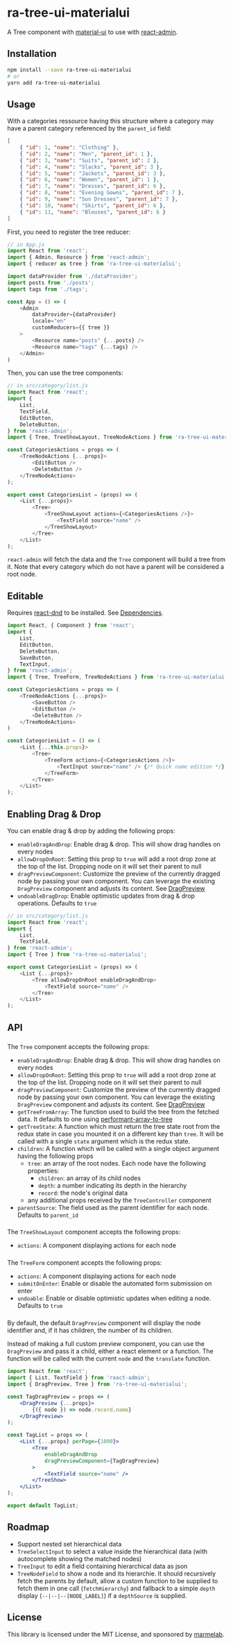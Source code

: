 # ra-tree-ui-materialui

A Tree component with [material-ui](https://github.com/mui-org/material-ui) to use with [react-admin](https://github.com/marmelab/react-admin).

## Installation

```sh
npm install --save ra-tree-ui-materialui
# or
yarn add ra-tree-ui-materialui
```

## Usage

With a categories ressource having this structure where a category may have a parent category referenced by the `parent_id` field:

```json
[
    { "id": 1, "name": "Clothing" },
    { "id": 2, "name": "Men", "parent_id": 1 },
    { "id": 3, "name": "Suits", "parent_id": 2 },
    { "id": 4, "name": "Slacks", "parent_id": 3 },
    { "id": 5, "name": "Jackets", "parent_id": 3 },
    { "id": 6, "name": "Women", "parent_id": 1 },
    { "id": 7, "name": "Dresses", "parent_id": 6 },
    { "id": 8, "name": "Evening Gowns", "parent_id": 7 },
    { "id": 9, "name": "Sun Dresses", "parent_id": 7 },
    { "id": 10, "name": "Skirts", "parent_id": 6 },
    { "id": 11, "name": "Blouses", "parent_id": 6 }
]
```

First, you need to register the tree reducer:

```js
// in App.js
import React from 'react';
import { Admin, Resource } from 'react-admin';
import { reducer as tree } from 'ra-tree-ui-materialui';

import dataProvider from './dataProvider';
import posts from './posts';
import tags from './tags';

const App = () => (
    <Admin
        dataProvider={dataProvider}
        locale="en"
        customReducers={{ tree }}
    >
        <Resource name="posts" {...posts} />
        <Resource name="tags" {...tags} />
    </Admin>
)
```

Then, you can use the tree components:

```js
// in src/category/list.js
import React from 'react';
import {
    List,
    TextField,
    EditButton,
    DeleteButton,
} from 'react-admin';
import { Tree, TreeShowLayout, TreeNodeActions } from 'ra-tree-ui-materialui';

const CategoriesActions = props => (
    <TreeNodeActions {...props}>
        <EditButton />
        <DeleteButton />
    </TreeNodeActions>
);

export const CategoriesList = (props) => (
    <List {...props}>
        <Tree>
            <TreeShowLayout actions={<CategoriesActions />}>
                <TextField source="name" />
            </TreeShowLayout>
        </Tree>
    </List>
);
```

`react-admin` will fetch the data and the `Tree` component will build a tree from it. Note that every category which do not have a parent will be considered a root node.

## Editable

Requires [react-dnd](https://github.com/react-dnd/react-dnd) to be installed. See [Dependencies](#dependencies).

```js
import React, { Component } from 'react';
import {
    List,
    EditButton,
    DeleteButton,
    SaveButton,
    TextInput,
} from 'react-admin';
import { Tree, TreeForm, TreeNodeActions } from 'ra-tree-ui-materialui';

const CategoriesActions = props => (
    <TreeNodeActions {...props}>
        <SaveButton />
        <EditButton />
        <DeleteButton />
    </TreeNodeActions>
)

const CategoriesList = () => (
    <List {...this.props}>
        <Tree>
            <TreeForm actions={<CategoriesActions />}>
                <TextInput source="name" /> {/* Quick name edition */}
            </TreeForm>
        </Tree>
    </List>
);
```

## Enabling Drag & Drop

You can enable drag & drop by adding the following props:

- `enableDragAndDrop`: Enable drag & drop. This will show drag handles on every nodes
- `allowDropOnRoot`: Setting this prop to `true` will add a root drop zone at the top of the list. Dropping node on it will set their parent to null
- `dragPreviewComponent`: Customize the preview of the currently dragged node by passing your own component. You can leverage the existing `DragPreview` component and adjusts its content. See [DragPreview](#dragpreview)
- `undoableDragDrop`: Enable optimistic updates from drag & drop operations. Defaults to `true`

```js
// in src/category/list.js
import React from 'react';
import {
    List,
    TextField,
} from 'react-admin';
import { Tree } from 'ra-tree-ui-materialui';

export const CategoriesList = (props) => (
    <List {...props}>
        <Tree allowDropOnRoot enableDragAndDrop>
            <TextField source="name" />
        </Tree>
    </List>
);
```

## API

### <Tree>

The `Tree` component accepts the following props:

- `enableDragAndDrop`: Enable drag & drop. This will show drag handles on every nodes
- `allowDropOnRoot`: Setting this prop to `true` will add a root drop zone at the top of the list. Dropping node on it will set their parent to null
- `dragPreviewComponent`: Customize the preview of the currently dragged node by passing your own component. You can leverage the existing `DragPreview` component and adjusts its content. See [DragPreview](#dragpreview)
- `getTreeFromArray`: The function used to build the tree from the fetched data. It defaults to one using [performant-array-to-tree](https://github.com/philipstanislaus/performant-array-to-tree)
- `getTreeState`: A function which must return the tree state root from the redux state in case you mounted it on a different key than `tree`. It will be called with a single `state` argument which is the redux state.
- `children`: A function which will be called with a single object argument having the following props
  - `tree`: an array of the root nodes. Each node have the following properties:
    - `children`: an array of its child nodes
    - `depth`: a number indicating its depth in the hierarchy
    - `record`: the node's original data
  - any additional props received by the `TreeController` component
- `parentSource`: The field used as the parent identifier for each node. Defaults to `parent_id`

### <TreeShowLayout>

The `TreeShowLayout` component accepts the following props:

- `actions`: A component displaying actions for each node

### <TreeForm>

The `TreeForm` component accepts the following props:

- `actions`: A component displaying actions for each node
- `submitOnEnter`: Enable or disable the automated form submission on enter
- `undoable`: Enable or disable optimistic updates when editing a node. Defaults to `true`

### <DragPreview>

By default, the default `DragPreview` component will display the node identifier and, if it has children, the number of its children.

Instead of making a full custom preview component, you can use the `DragPreview` and pass it a child, either a react element or a function. The function will be called with the current `node` and the `translate` function.

```jsx
import React from 'react';
import { List, TextField } from 'react-admin';
import { DragPreview, Tree } from 'ra-tree-ui-materialui';

const TagDragPreview = props => (
    <DragPreview {...props}>
        {({ node }) => node.record.name}
    </DragPreview>
);

const TagList = props => (
    <List {...props} perPage={1000}>
        <Tree
            enableDragAndDrop
            dragPreviewComponent={TagDragPreview}
        >
            <TextField source="name" />
        </TreeShow>
    </List>
);

export default TagList;
```

## Roadmap

* Support nested set hierarchical data
* `TreeSelectInput` to select a value inside the hierarchical data (with autocomplete showing the matched nodes)
* `TreeInput` to edit a field containing hierarchical data as json
* `TreeNodeField` to show a node and its hierarchie. It should recursively fetch the parents by default, allow a custom function to be supplied to fetch them in one call (`fetchHierarchy`) and fallback to a simple `depth` display (`--|--|--[NODE_LABEL]`) if a `depthSource` is supplied.

## License

This library is licensed under the MIT License, and sponsored by [marmelab](http://marmelab.com).
